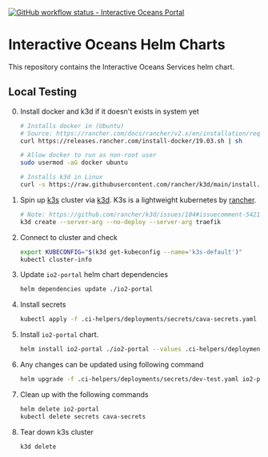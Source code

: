 [![GitHub workflow status - Interactive Oceans Portal](https://img.shields.io/github/workflow/status/cormorack/helm-charts/Test%20Portal%20Chart?logo=github&label=Interactive%20Oceans%20Services)](https://github.com/cormorack/helm-charts/actions)

# Interactive Oceans Helm Charts

This repository contains the Interactive Oceans Services helm chart.

## Local Testing

0. Install docker and k3d if it doesn't exists in system yet

    ```bash
    # Installs docker in (Ubuntu)
    # Source: https://rancher.com/docs/rancher/v2.x/en/installation/requirements/installing-docker/
    curl https://releases.rancher.com/install-docker/19.03.sh | sh

    # Allow docker to run as non-root user
    sudo usermod -aG docker ubuntu

    # Installs k3d in Linux
    curl -s https://raw.githubusercontent.com/rancher/k3d/main/install.sh | bash
    ```

1. Spin up [k3s](https://k3s.io/) cluster via [k3d](https://k3d.io/). K3s is a lightweight kubernetes by [rancher](https://rancher.com/).

    ``` bash
    # Note: https://github.com/rancher/k3d/issues/104#issuecomment-542184960
    k3d create --server-arg --no-deploy --server-arg traefik
    ```

2. Connect to cluster and check

    ```bash
    export KUBECONFIG="$(k3d get-kubeconfig --name='k3s-default')"
    kubectl cluster-info
    ```

3. Update `io2-portal` helm chart dependencies

    ```bash
    helm dependencies update ./io2-portal
    ```

4. Install secrets

    ```bash
    kubectl apply -f .ci-helpers/deployments/secrets/cava-secrets.yaml
    ```

5. Install `io2-portal` chart.

    ```bash
    helm install io2-portal ./io2-portal --values .ci-helpers/deployments/secrets/dev-test.yaml
    ```

6. Any changes can be updated using following command

    ```bash
    helm upgrade -f .ci-helpers/deployments/secrets/dev-test.yaml io2-portal ./io2-portal
    ```

7. Clean up with the following commands

    ```bash
    helm delete io2-portal
    kubectl delete secrets cava-secrets
    ```

8. Tear down k3s cluster

    ```bash
    k3d delete
    ```
